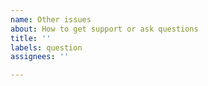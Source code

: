 ```yaml
---
name: Other issues
about: How to get support or ask questions
title: ''
labels: question
assignees: ''

---
```



